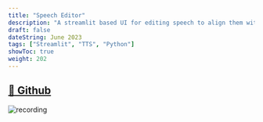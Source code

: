 ```yaml
---
title: "Speech Editor"
description: "A streamlit based UI for editing speech to align them with human perception"
draft: false
dateString: June 2023
tags: ["Streamlit", "TTS", "Python"]
showToc: true
weight: 202
--- 
```


## [🔗 Github](https://github.com/lordzuko/speech-editor)

![recording](images/projects/speech-editor/recording.gif)
